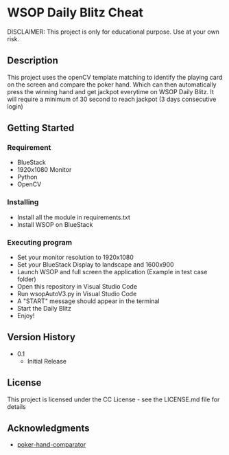 # WSOP Daily Blitz Cheat

DISCLAIMER: This project is only for educational purpose. Use at your own risk.

## Description

This project uses the openCV template matching to identify the playing card on the screen and compare the poker hand. Which can then automatically press the winning hand and get jackpot everytime on WSOP Daily Blitz. It will require a minimum of 30 second to reach jackpot (3 days consecutive login)



## Getting Started

### Requirement

* BlueStack
* 1920x1080 Monitor
* Python
* OpenCV

### Installing

* Install all the module in requirements.txt
* Install WSOP on BlueStack

### Executing program
* Set your monitor resolution to 1920x1080
* Set your BlueStack Display to landscape and 1600x900
* Launch WSOP and full screen the application (Example in test case folder)
* Open this repository in Visual Studio Code
* Run wsopAutoV3.py in Visual Studio Code
* A "START" message should appear in the terminal
* Start the Daily Blitz
* Enjoy!



## Version History

* 0.1
    * Initial Release

## License

This project is licensed under the CC License - see the LICENSE.md file for details

## Acknowledgments

* [poker-hand-comparator](https://github.com/tylerjustinfisher/poker-hand-comparator)
